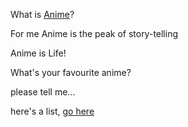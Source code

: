 What is [Anime](https://en.wikipedia.org/wiki/Anime)?

For me Anime is the peak of story-telling

Anime is Life!

What's your favourite anime?

please tell me...

here's a list, [go here](anime-list/anime-list.md)
